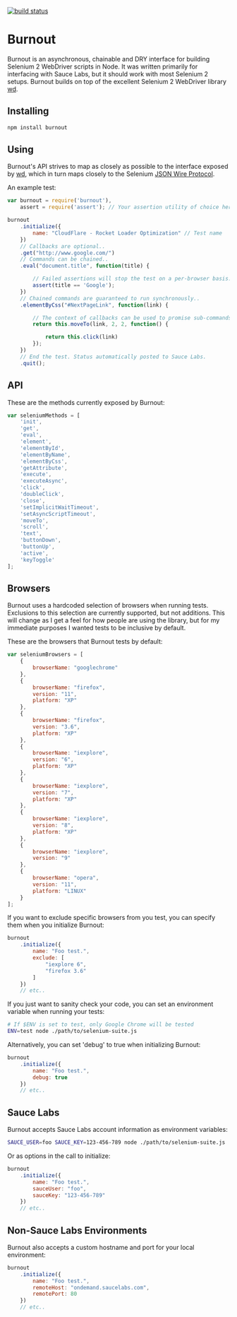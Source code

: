 [![build status](https://secure.travis-ci.org/cdata/burnout.png)](http://travis-ci.org/cdata/burnout)
# Burnout

Burnout is an asynchronous, chainable and DRY interface for building Selenium 2 WebDriver scripts in Node. It was written primarily for interfacing with Sauce Labs, but it should work with most Selenium 2 setups. Burnout builds on top of the excellent Selenium 2 WebDriver library [wd][1].

## Installing

```sh
npm install burnout
```

## Using

Burnout's API strives to map as closely as possible to the interface exposed by [wd][1], which in turn maps closely to the Selenium [JSON Wire Protocol][2].

An example test:

```javascript
var burnout = require('burnout'),
    assert = require('assert'); // Your assertion utility of choice here

burnout
    .initialize({ 
        name: "CloudFlare - Rocket Loader Optimization" // Test name
    })
    // Callbacks are optional..
    .get("http://www.google.com/")
    // Commands can be chained..
    .eval("document.title", function(title) {

        // Failed assertions will stop the test on a per-browser basis..
        assert(title == 'Google');
    })
    // Chained commands are guaranteed to run synchronously..
    .elementByCss("#NextPageLink", function(link) {

        // The context of callbacks can be used to promise sub-commands..
        return this.moveTo(link, 2, 2, function() {

            return this.click(link)
        });
    })
    // End the test. Status automatically posted to Sauce Labs.
    .quit();
```

## API

These are the methods currently exposed by Burnout:

```javascript
var seleniumMethods = [
    'init',
    'get',
    'eval',
    'element',
    'elementById',
    'elementByName',
    'elementByCss',
    'getAttribute',
    'execute',
    'executeAsync',
    'click',
    'doubleClick',
    'close',
    'setImplicitWaitTimeout',
    'setAsyncScriptTimeout',
    'moveTo',
    'scroll',
    'text',
    'buttonDown',
    'buttonUp',
    'active',
    'keyToggle'
];
```

## Browsers

Burnout uses a hardcoded selection of browsers when running tests. Exclusions to this selection are currently supported, but not additions. This will change as I get a feel for how people are using the library, but for my immediate purposes I wanted tests to be inclusive by default.

These are the browsers that Burnout tests by default:

```javascript
var seleniumBrowsers = [
    {
        browserName: "googlechrome"
    },
    {
        browserName: "firefox",
        version: "11",
        platform: "XP"
    },
    {
        browserName: "firefox",
        version: "3.6",
        platform: "XP"
    },
    {
        browserName: "iexplore",
        version: "6",
        platform: "XP"
    },
    {
        browserName: "iexplore",
        version: "7",
        platform: "XP"
    },
    {
        browserName: "iexplore",
        version: "8",
        platform: "XP"
    },
    {
        browserName: "iexplore",
        version: "9"
    },
    {
        browserName: "opera",
        version: "11",
        platform: "LINUX"
    }
];
```

If you want to exclude specific browsers from you test, you can specify them when you initialize Burnout:

```javascript
burnout
    .initialize({
        name: "Foo test.",
        exclude: [
            "iexplore 6",
            "firefox 3.6"
        ]
    })
    // etc..
```

If you just want to sanity check your code, you can set an environment variable when running your tests:

```sh
# If $ENV is set to test, only Google Chrome will be tested
ENV=test node ./path/to/selenium-suite.js
```

Alternatively, you can set 'debug' to true when initializing Burnout:

```javascript
burnout
    .initialize({ 
        name: "Foo test.", 
        debug: true 
    })
    // etc..
```

## Sauce Labs

Burnout accepts Sauce Labs account information as environment variables:

```sh
SAUCE_USER=foo SAUCE_KEY=123-456-789 node ./path/to/selenium-suite.js
```

Or as options in the call to initialize:

```javascript
burnout
    .initialize({
        name: "Foo test.",
        sauceUser: "foo",
        sauceKey: "123-456-789"
    })
    // etc..
```

## Non-Sauce Labs Environments

Burnout also accepts a custom hostname and port for your local environment:

```javascript
burnout
    .initialize({
        name: "Foo test.",
        remoteHost: "ondemand.saucelabs.com",
        remotePort: 80
    })
    // etc..
```

[1]: http://github.com/admc/wd
[2]: http://code.google.com/p/selenium/wiki/JsonWireProtocol
